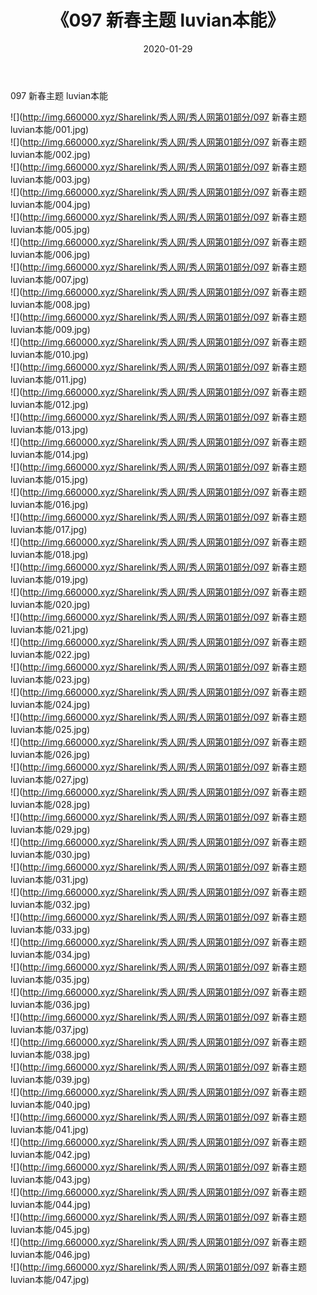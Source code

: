 ﻿---
layout: post
title:  《097 新春主题 luvian本能》
date:   2020-01-29
img: http://img.660000.xyz/Sharelink/秀人网/秀人网第01部分/097 新春主题 luvian本能/000.jpg
categories: [美女, 清纯, 唯美]
---

097 新春主题 luvian本能

  ![](http://img.660000.xyz/Sharelink/秀人网/秀人网第01部分/097 新春主题 luvian本能/001.jpg) <br> ![](http://img.660000.xyz/Sharelink/秀人网/秀人网第01部分/097 新春主题 luvian本能/002.jpg) <br> ![](http://img.660000.xyz/Sharelink/秀人网/秀人网第01部分/097 新春主题 luvian本能/003.jpg) <br> ![](http://img.660000.xyz/Sharelink/秀人网/秀人网第01部分/097 新春主题 luvian本能/004.jpg) <br> ![](http://img.660000.xyz/Sharelink/秀人网/秀人网第01部分/097 新春主题 luvian本能/005.jpg) <br> ![](http://img.660000.xyz/Sharelink/秀人网/秀人网第01部分/097 新春主题 luvian本能/006.jpg) <br> ![](http://img.660000.xyz/Sharelink/秀人网/秀人网第01部分/097 新春主题 luvian本能/007.jpg) <br> ![](http://img.660000.xyz/Sharelink/秀人网/秀人网第01部分/097 新春主题 luvian本能/008.jpg) <br> ![](http://img.660000.xyz/Sharelink/秀人网/秀人网第01部分/097 新春主题 luvian本能/009.jpg) <br> ![](http://img.660000.xyz/Sharelink/秀人网/秀人网第01部分/097 新春主题 luvian本能/010.jpg) <br> ![](http://img.660000.xyz/Sharelink/秀人网/秀人网第01部分/097 新春主题 luvian本能/011.jpg) <br> ![](http://img.660000.xyz/Sharelink/秀人网/秀人网第01部分/097 新春主题 luvian本能/012.jpg) <br> ![](http://img.660000.xyz/Sharelink/秀人网/秀人网第01部分/097 新春主题 luvian本能/013.jpg) <br> ![](http://img.660000.xyz/Sharelink/秀人网/秀人网第01部分/097 新春主题 luvian本能/014.jpg) <br> ![](http://img.660000.xyz/Sharelink/秀人网/秀人网第01部分/097 新春主题 luvian本能/015.jpg) <br> ![](http://img.660000.xyz/Sharelink/秀人网/秀人网第01部分/097 新春主题 luvian本能/016.jpg) <br> ![](http://img.660000.xyz/Sharelink/秀人网/秀人网第01部分/097 新春主题 luvian本能/017.jpg) <br> ![](http://img.660000.xyz/Sharelink/秀人网/秀人网第01部分/097 新春主题 luvian本能/018.jpg) <br> ![](http://img.660000.xyz/Sharelink/秀人网/秀人网第01部分/097 新春主题 luvian本能/019.jpg) <br> ![](http://img.660000.xyz/Sharelink/秀人网/秀人网第01部分/097 新春主题 luvian本能/020.jpg) <br> ![](http://img.660000.xyz/Sharelink/秀人网/秀人网第01部分/097 新春主题 luvian本能/021.jpg) <br> ![](http://img.660000.xyz/Sharelink/秀人网/秀人网第01部分/097 新春主题 luvian本能/022.jpg) <br> ![](http://img.660000.xyz/Sharelink/秀人网/秀人网第01部分/097 新春主题 luvian本能/023.jpg) <br> ![](http://img.660000.xyz/Sharelink/秀人网/秀人网第01部分/097 新春主题 luvian本能/024.jpg) <br> ![](http://img.660000.xyz/Sharelink/秀人网/秀人网第01部分/097 新春主题 luvian本能/025.jpg) <br> ![](http://img.660000.xyz/Sharelink/秀人网/秀人网第01部分/097 新春主题 luvian本能/026.jpg) <br> ![](http://img.660000.xyz/Sharelink/秀人网/秀人网第01部分/097 新春主题 luvian本能/027.jpg) <br> ![](http://img.660000.xyz/Sharelink/秀人网/秀人网第01部分/097 新春主题 luvian本能/028.jpg) <br> ![](http://img.660000.xyz/Sharelink/秀人网/秀人网第01部分/097 新春主题 luvian本能/029.jpg) <br> ![](http://img.660000.xyz/Sharelink/秀人网/秀人网第01部分/097 新春主题 luvian本能/030.jpg) <br> ![](http://img.660000.xyz/Sharelink/秀人网/秀人网第01部分/097 新春主题 luvian本能/031.jpg) <br> ![](http://img.660000.xyz/Sharelink/秀人网/秀人网第01部分/097 新春主题 luvian本能/032.jpg) <br> ![](http://img.660000.xyz/Sharelink/秀人网/秀人网第01部分/097 新春主题 luvian本能/033.jpg) <br> ![](http://img.660000.xyz/Sharelink/秀人网/秀人网第01部分/097 新春主题 luvian本能/034.jpg) <br> ![](http://img.660000.xyz/Sharelink/秀人网/秀人网第01部分/097 新春主题 luvian本能/035.jpg) <br> ![](http://img.660000.xyz/Sharelink/秀人网/秀人网第01部分/097 新春主题 luvian本能/036.jpg) <br> ![](http://img.660000.xyz/Sharelink/秀人网/秀人网第01部分/097 新春主题 luvian本能/037.jpg) <br> ![](http://img.660000.xyz/Sharelink/秀人网/秀人网第01部分/097 新春主题 luvian本能/038.jpg) <br> ![](http://img.660000.xyz/Sharelink/秀人网/秀人网第01部分/097 新春主题 luvian本能/039.jpg) <br> ![](http://img.660000.xyz/Sharelink/秀人网/秀人网第01部分/097 新春主题 luvian本能/040.jpg) <br> ![](http://img.660000.xyz/Sharelink/秀人网/秀人网第01部分/097 新春主题 luvian本能/041.jpg) <br> ![](http://img.660000.xyz/Sharelink/秀人网/秀人网第01部分/097 新春主题 luvian本能/042.jpg) <br> ![](http://img.660000.xyz/Sharelink/秀人网/秀人网第01部分/097 新春主题 luvian本能/043.jpg) <br> ![](http://img.660000.xyz/Sharelink/秀人网/秀人网第01部分/097 新春主题 luvian本能/044.jpg) <br> ![](http://img.660000.xyz/Sharelink/秀人网/秀人网第01部分/097 新春主题 luvian本能/045.jpg) <br> ![](http://img.660000.xyz/Sharelink/秀人网/秀人网第01部分/097 新春主题 luvian本能/046.jpg) <br> ![](http://img.660000.xyz/Sharelink/秀人网/秀人网第01部分/097 新春主题 luvian本能/047.jpg) <br>
